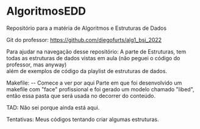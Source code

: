 # AlgoritmosEDD
Repositório para a matéria de Algoritmos e Estruturas de Dados

Git do professor: https://github.com/diegofurts/alg1_bsi_2022

Para ajudar na navegação desse repositório:
  A parte de Estruturas, tem todas as estruturas de dados vistas em aula (não peguei o código do professor, mas anyway) \
  além de exemplos de código da playlist de estruturas de dados.
  
  Makefile:  -- Comece a ver por aqui
    Parte em que foi desenvolvido um makefile com "face" profissional e foi gerado um modelo chamado "libed", então essa pasta que
    será usada no decorrer do conteúdo.
   
  TAD: Não sei porque ainda está aqui.
  
  Tentativas: Meus códigos tentando criar algumas estruturas.
